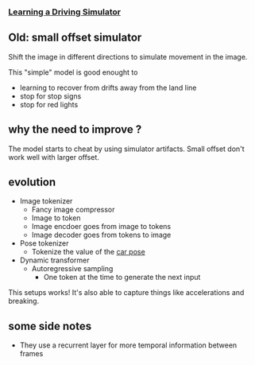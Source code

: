### [Learning a Driving Simulator ](https://www.youtube.com/watch?v=hpRzNxQvZDI)


## Old: small offset simulator
Shift the image in different directions to simulate movement in the image.

This "simple" model is good enought to 
- learning to recover from drifts away from the land line
- stop for stop signs
- stop for red lights

## why the need to improve ? 
The model starts to cheat by using simulator artifacts. Small offset don't work well with larger offset.

## evolution  
- Image tokenizer
  - Fancy image compressor
  - Image to token
  - Image encdoer goes from image to tokens
  - Image decoder goes from tokens to image
- Pose tokenizer
  - Tokenize the value of the [car pose](https://github.com/commaai/openpilot/blob/79a6512345e80269050ab4fb753564c3d0f0ebe2/common/transformations/README.md)
- Dynamic transformer
  - Autoregressive sampling
    - One token at the time to generate the next input

This setups works! It's also able to capture things like accelerations and breaking. 

## some side notes
- They use a recurrent layer for more temporal information between frames

